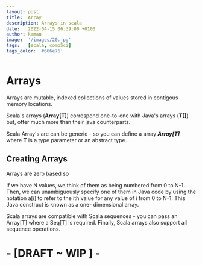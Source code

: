 ```yaml
---
layout: post
title:  Array
description: Arrays in scala
date:   2022-04-15 06:39:00 +0100
author: kamau
image:  '/images/20.jpg'
tags:   [scala, compSci]
tags_color: '#666e76'
---
```

# Arrays
Arrays are mutable, indexed collections of values stored in contigous memory locations. 

Scala's arrays (**Array[T]**) correspond one-to-one with Java's arrays (**T[]**) but, offer much more than their java counterparts. 

Scala Array's are can be generic - so you can define a array **_Array[T]_** where **T** is a type parameter or an abstract type. 

## Creating Arrays
Arrays are zero based so 

If we have N values, we think of them as being numbered from 0 to N-1. Then, we can unambiguously specify one of them in Java code by using the notation a[i] to refer to the ith value for any value of i from 0 to N-1. This Java construct is known as a one- dimensional array.

Scala arrays are compatible with Scala sequences - you can pass an Array[T] where a Seq[T] is required. Finally, Scala arrays also support all sequence operations. 

# - \[DRAFT ~ WIP \] -